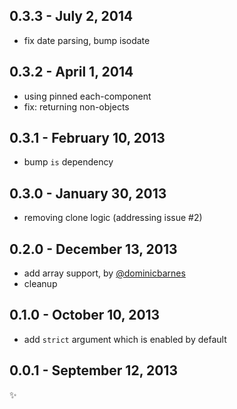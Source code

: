 
0.3.3 - July 2, 2014
-------------------------
* fix date parsing, bump isodate

0.3.2 - April 1, 2014
---------------------
 * using pinned each-component
 * fix: returning non-objects

0.3.1 - February 10, 2013
-------------------------
* bump `is` dependency

0.3.0 - January 30, 2013
------------------------
* removing clone logic (addressing issue #2)

0.2.0 - December 13, 2013
-------------------------
* add array support, by [@dominicbarnes](https://github.com/dominicbarnes)
* cleanup

0.1.0 - October 10, 2013
------------------------
* add `strict` argument which is enabled by default

0.0.1 - September 12, 2013
--------------------------
:sparkles:

